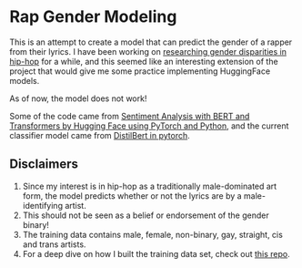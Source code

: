 # Rap Gender Modeling
This is an attempt to create a model that can predict the gender of a rapper from their lyrics. I have been working on [researching gender disparities in hip-hop](https://github.com/afriedman412/rcg-new) for a while, and this seemed like an interesting extension of the project that would give me some practice implementing HuggingFace models.

As of now, the model does not work!

Some of the code came from [Sentiment Analysis with BERT and Transformers by Hugging Face using PyTorch and Python](https://curiousily.com/posts/sentiment-analysis-with-bert-and-hugging-face-using-pytorch-and-python/), and the current classifier model came from [DistilBert in pytorch](https://www.kaggle.com/code/samson22/distilbert-in-pytorch).



## Disclaimers
1. Since my interest is in hip-hop as a traditionally male-dominated art form, the model predicts whether or not the lyrics are by a male-identifying artist. 
2. This should not be seen as a belief or endorsement of the gender binary!
3. The training data contains male, female, non-binary, gay, straight, cis and trans artists.
4. For a deep dive on how I built the training data set, check out [this repo](https://github.com/afriedman412/rap-gender-data-project).